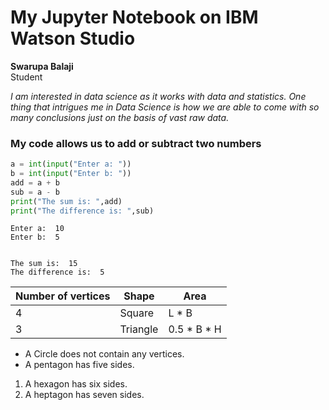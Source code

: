# My Jupyter Notebook on IBM Watson Studio

__Swarupa Balaji__
<br> Student

_I am interested in data science as it works with data and statistics. One thing that intrigues me in Data Science is how we are able to come with so many conclusions just on the basis of vast raw data._

### My code allows us to add or subtract two numbers


```python
a = int(input("Enter a: "))
b = int(input("Enter b: "))
add = a + b
sub = a - b
print("The sum is: ",add)
print("The difference is: ",sub)
```

    Enter a:  10
    Enter b:  5


    The sum is:  15
    The difference is:  5


| Number of vertices | Shape | Area |
| --- | --- | --- |
| 4 | Square | L * B |
| 3 | Triangle | 0.5 * B * H|

 - A Circle does not contain any vertices.
 - A pentagon has five sides.
 1. A hexagon has six sides.
 2. A heptagon has seven sides.
